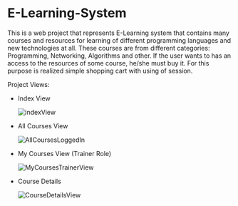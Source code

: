# E-Learning-System

This is a web project that represents E-Learning system that contains many courses and resources for learning of different programming languages and new technologies at all. These courses are from different categories: Programming, Networking, Algorithms and other. If the user wants to has an access to the resources of some course, he/she must buy it. For this purpose is realized simple shopping cart with using of session.

Project Views:
  - Index View

    ![indexView](https://user-images.githubusercontent.com/40525254/159136049-a08885df-4c6e-40a5-98d5-23ca31b667bf.jpg)


  - All Courses View
  
    ![AllCoursesLoggedIn](https://user-images.githubusercontent.com/40525254/159135700-e9e72a7e-fd3c-4066-b936-d22765555616.jpg)

  - My Courses View (Trainer Role)
  
    ![MyCoursesTrainerView](https://user-images.githubusercontent.com/40525254/159135873-051146ca-d2f7-412e-a92b-2c46ee14c083.jpg)


  - Course Details
  
    ![CourseDetailsView](https://user-images.githubusercontent.com/40525254/159135730-b5ef3655-94aa-463f-aeeb-8b96d25d8051.jpg)



